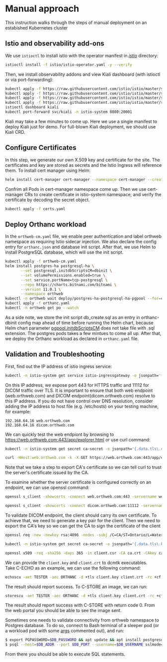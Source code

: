 
# Manual approach

This instruction walks through the steps of manual deployment on an estabished Kubernetes cluster

## Istio and observability add-ons
We use `istioctl` to install istio with the operator manifest in *[istio](https://github.com/digihunch/korthweb/tree/main/manual/istio)* directory:

```sh
istioctl install -f istio/istio-operator.yaml -y --verify
```
Then, we install observability addons and view Kiali dashboard (with istioctl or via port-forwarding):
```sh
kubectl apply -f https://raw.githubusercontent.com/istio/istio/master/samples/addons/jaeger.yaml
kubectl apply -f https://raw.githubusercontent.com/istio/istio/master/samples/addons/grafana.yaml
kubectl apply -f https://raw.githubusercontent.com/istio/istio/master/samples/addons/prometheus.yaml
kubectl apply -f https://raw.githubusercontent.com/istio/istio/master/samples/addons/kiali.yaml
istioctl dashboard kiali
kubectl port-forward svc/kiali -n istio-system 8080:20001
```
Kiali may take a few minutes to come up. Here we use a single manifest to deploy Kiali just for demo. For full-blown Kiali deployment, we should use Kiali CRD.

## Configure Certificates
In this step, we generate our own X.509 key and certificate for the site. The certificates and key are stored as secrets and the Istio Ingress will reference them. To install cert manager using Helm:
```sh
helm install cert-manager cert-manager --namespace cert-manager --create-namespace --version v1.11.0 --repo https://charts.jetstack.io --set installCRDs=true
```
Confrim all Pods in cert-manager namespace come up. Then we use cert-manager CRs to create certificate in istio-system namespace, and verify the certificate by decoding the secret object.
```sh
kubectl apply -f certs.yaml
```

## Deploy Orthanc workload

In the `orthweb-cm.yaml` file, we enable peer authentication and label orthweb namespace as requiring Istio sidecar injection. We also declare the config entry for `orthanc.json` and database init script. After that, we use Helm to install PostgreSQL database, which will use the init script.

```sh
kubectl apply -f orthweb-cm.yaml
helm install postgres-ha postgresql-ha \
       --set postgresql.initdbScriptsCM=dbinit \
       --set volumePermissions.enabled=true \
       --set service.portName=tcp-postgresql \
       --repo https://charts.bitnami.com/bitnami \
       --version 11.0.1 \
       --namespace orthweb
kubectl -n orthweb wait deploy/postgres-ha-postgresql-ha-pgpool --for=condition=Available --timeout=10m
kubectl apply -f orthanc.yaml
kubectl -n orthweb get po --watch
```

As a side note, we store the init script db_create.sql as an entry in orthanc-dbinit config map ahead of time before running the Helm chart, because Helm chart parameter [pgpool.initdbScriptsCM](https://artifacthub.io/packages/helm/bitnami/postgresql-ha#initialize-a-fresh-instance) does not take file with .sql extension. The postgres pods takes a few mintues to come all up. After that, we deploy the Orthanc workload as declared in `orthanc.yaml` file.

## Validation and Troubleshooting
First, find out the IP address of istio ingress service:
```sh
kubectl -n istio-system get service istio-ingressgateway -o jsonpath='{.status.loadBalancer.ingress[0].ip}'
```
On this IP address, we expose port 443 for HTTPS traffic and 11112 for DICOM traffic over TLS. It is important to ensure that both web endpoint (web.orthweb.com) and DICOM endpoint(dicom.orthweb.com) resolve to this IP address. If you do not have control over DNS resolution, consider adding the IP address to host file (e.g. /etc/hosts) on your testing machine, for example:
```
192.168.64.16 web.orthweb.com
192.168.64.16 dicom.orthweb.com
```
We can quickly test the web endpiont by browsing to https://web.orthweb.com:443/app/explorer.html or use curl command:
```sh
kubectl -n istio-system get secret ca-secret -o jsonpath='{.data.tls\.crt}' | base64 -d > ca.crt

curl -HHost:web.orthweb.com -k -X GET https://web.orthweb.com:443/app/explorer.html -u admin:orthanc --cacert ca.crt

```
Note that we take a step to export CA's certificate so we can tell curl to trust the server's certificate issued by the CA.

To examine whether the server certificate is configured correctly on an endpoint, we can use openssl command:

```sh
openssl s_client -showcerts -connect web.orthweb.com:443 -servername web.orthweb.com < /dev/null

openssl s_client -showcerts -connect dicom.orthweb.com:11112 -servername dicom.orthweb.com < /dev/null
```

To validate DICOM endpoint, the client should carry its own certificate. To achieve that, we need to generate a key pair for the client. Then we need to export the CA's key so we can get the CA to sign the certificate of the client

```sh
openssl req -new -newkey rsa:4096 -nodes -subj /C=CA/ST=Ontario/L=Waterloo/O=Digihunch/OU=Imaging/CN=dcmclient.orthweb.digihunch.com/emailAddress=dcmclient@digihunch.com -keyout client.key -out client.csr

kubectl -n istio-system get secret ca-secret -o jsonpath='{.data.tls\.key}' | base64 -d > ca.key

openssl x509 -req -sha256 -days 365 -in client.csr -CA ca.crt -CAkey ca.key -set_serial 01 -out client.crt
```

We can provide the `client.key` and `client.crt` to dcmtk executables.  
Take C-ECHO as an example, we can use the following command:

```sh
echoscu -aet TESTER -aec ORTHANC -d +tls client.key client.crt -rc +cf ca.crt dicom.orthweb.com 11112
```
The result should report success. To C-STORE an image, we can run:
```sh
storescu -aet TESTER -aec ORTHANC -d +tls client.key client.crt -rc +cf ca.crt dicom.orthweb.com 11112 DICOM_CT/COVID/56364504.dcm
``` 
The result should report success with C-STORE with return code 0. From the web portal you should be able to see the image sent.

Sometimes one needs to validate connectivity from orthweb namespace to Postgres database. To do so, connect to Bash terminal of a sleeper pod (or a workload pod with some [args](https://kubernetes.io/docs/tasks/inject-data-application/define-command-argument-container/) commented out), and run:
```sh
$ export PGPASSWORD=$DB_PASSWORD && apt update && apt install postgresql postgresql-contrib
$ psql --host=$DB_ADDR --port $DB_PORT --username=$DB_USERNAME sslmode=require
```
From there you should be able to execute SQL statements.
